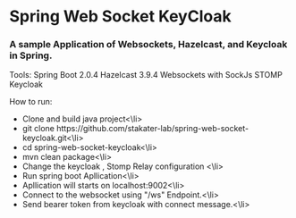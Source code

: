 <h1>Spring Web Socket KeyCloak</h1>

<h3>A sample Application of Websockets, Hazelcast, and Keycloak in Spring.</h4>

Tools:
Spring Boot 2.0.4
Hazelcast 3.9.4
Websockets with SockJs
STOMP
Keycloak

How to run:
<ul>
<li>Clone and build java project<\li>

<li>git clone https://github.com/stakater-lab/spring-web-socket-keycloak.git<\li>

<li>cd spring-web-socket-keycloak<\li>

<li>mvn clean package<\li>

<li>Change the keycloak , Stomp Relay configuration <\li>

<li>Run spring boot Apllication<\li>

<li>Apllication will starts on localhost:9002<\li>

<li>Connect to the websocket using "/ws" Endpoint.<\li>

<li>Send bearer token from keycloak with connect message.<\li>
</ul>
